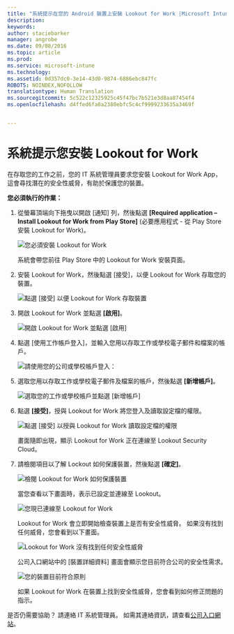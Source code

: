```yaml
---
title: "系統提示在您的 Android 裝置上安裝 Lookout for Work |Microsoft Intune"
description: 
keywords: 
author: staciebarker
manager: angrobe
ms.date: 09/08/2016
ms.topic: article
ms.prod: 
ms.service: microsoft-intune
ms.technology: 
ms.assetid: 0d357dc0-3e14-43d0-9874-6886ebc847fc
ROBOTS: NOINDEX,NOFOLLOW
translationtype: Human Translation
ms.sourcegitcommit: 5c522c12325925c45f47bc7b521e3d8aa87454f4
ms.openlocfilehash: d4ffed6fa0a2380ebfc5c4cf9999233635a3469f


---
```


# 系統提示您安裝 Lookout for Work

在存取您的工作之前，您的 IT 系統管理員要求您安裝 Lookout for Work App，這會尋找潛在的安全性威脅，有助於保護您的裝置。


**您必須執行的作業：**

1.  從螢幕頂端向下拖曳以開啟 [通知] 列，然後點選 **[Required application – Install Lookout for Work from Play Store]** (必要應用程式 - 從 Play Store 安裝 Lookout for Work)。

    ![您必須安裝 Lookout for Work](./media/lookout-required-app-install-android.png)

    系統會帶您前往 Play Store 中的 Lookout for Work 安裝頁面。

2.  安裝 Lookout for Work，然後點選 [接受]，以便 Lookout for Work 存取您的裝置。

    ![點選 [接受] 以便 Lookout for Work 存取裝置](./media/lookout-accept-store-permissions-android.png)

3. 開啟 Lookout for Work 並點選 **[啟用]**。

    ![開啟 Lookout for Work 並點選 [啟用]](./media/lookout-activate-button-android.png)

4. 點選 [使用工作帳戶登入]，並輸入您用以存取工作或學校電子郵件和檔案的帳戶。

    ![請使用您的公司或學校帳戶登入：](./media/lookout-sign-in-android.png)

5. 選取您用以存取工作或學校電子郵件及檔案的帳戶，然後點選 **[新增帳戶]**。

    ![選取您的工作或學校帳戶並點選 [新增帳戶]](./media/lookout-pick-account-android.png)

6. 點選 **[接受]**，授與 Lookout for Work 將您登入及讀取設定檔的權限。

    ![點選 [接受] 以授與 Lookout for Work 讀取設定檔的權限](./media/lookout-needs-permission-to-view-profile-android.png)

    畫面隨即出現，顯示 Lookout for Work 正在連線至 Lookout Security Cloud。

7. 請檢閱項目以了解 Lockout 如何保護裝置，然後點選 **[確定]**。

    ![檢閱 Lookout for Work 如何保護裝置](./media/lookout-how-it-protects-your-device-android.png)

    當您查看以下畫面時，表示已設定並連線至 Lookout。

    ![您現已連線至 Lookout for Work](./media/lookout-you-are-now-connected-android.png)

    Lookout for Work 會立即開始檢查裝置上是否有安全性威脅。 如果沒有找到任何威脅，您會看到以下畫面。

    ![Lookout for Work 沒有找到任何安全性威脅](./media/lookout-scan-no-threats-found-android.png)

    公司入口網站中的 [裝置詳細資料] 畫面會顯示您目前符合公司的安全性需求。

    ![您的裝置目前符合原則](./media/lookout-device-now-compliant-android.png)

    如果 Lookout for Work 在裝置上找到安全性威脅，您會看到如何修正問題的指示。

是否仍需要協助？ 請連絡 IT 系統管理員。 如需其連絡資訊，請查看[公司入口網站](http://portal.manage.microsoft.com)。






<!--HONumber=Sep16_HO2-->



